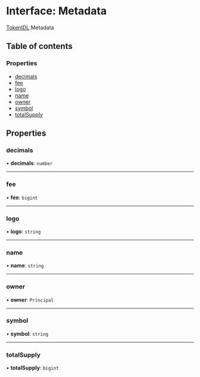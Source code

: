 # Interface: Metadata

[TokenIDL](../modules/TokenIDL.md).Metadata

## Table of contents

### Properties

- [decimals](TokenIDL.Metadata.md#decimals)
- [fee](TokenIDL.Metadata.md#fee)
- [logo](TokenIDL.Metadata.md#logo)
- [name](TokenIDL.Metadata.md#name)
- [owner](TokenIDL.Metadata.md#owner)
- [symbol](TokenIDL.Metadata.md#symbol)
- [totalSupply](TokenIDL.Metadata.md#totalsupply)

## Properties

### decimals

• **decimals**: `number`

___

### fee

• **fee**: `bigint`

___

### logo

• **logo**: `string`

___

### name

• **name**: `string`

___

### owner

• **owner**: `Principal`

___

### symbol

• **symbol**: `string`

___

### totalSupply

• **totalSupply**: `bigint`
